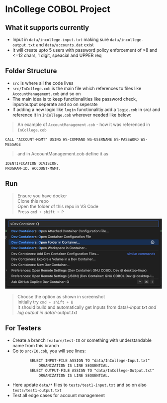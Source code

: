 # InCollege COBOL Project

## What it supports currently

- Input in `data/incollege-input.txt` making sure `data/incollege-output.txt` and `data/accounts.dat` exist
- It will create upto 5 users with password policy enforcement of >8 and <=12 chars, 1 digit, speacial and UPPER req

## Folder Structure

- `src` is where all the code lives
- `src/InCollege.cob` is the main file which references to files like `AccountManagement.cob` and so on
- The main idea is to keep functionalities like password check, input/output seperate and so on seperate
- If adding a new logic like `login` functionalitiy add a `logic.cob` in src/ and reference it in  `InCollege.cob` wherever needed like below:
> An example of `AccountManagement.cob` - how it was referenced in `InCollege.cob`
```
CALL "ACCOUNT-MGMT" USING WS-COMMAND WS-USERNAME WS-PASSWORD WS-MESSAGE
```
> and in AccountManagement.cob define it as 
```
IDENTIFICATION DIVISION.
PROGRAM-ID. ACCOUNT-MGMT.
```


## Run

> Ensure you have docker  
> Clone this repo  
> Open the folder of this repo in VS Code  
> Press `cmd + shift + P`  

![alt text](image.png)

> Choose the option as shown in screenshot  
> Initially try `cmd + shift + B`  
> It should build and automatically get Inputs from data/*-input.txt and log output in data/*-output.txt  


## For Testers

- Create a branch `feature/test-IO` or something with understandable name from this branch
- Go to `src/IO.cob`, you will see lines:
```
           SELECT INPUT-FILE ASSIGN TO "data/InCollege-Input.txt"
               ORGANIZATION IS LINE SEQUENTIAL.
           SELECT OUTPUT-FILE ASSIGN TO "data/InCollege-Output.txt"
               ORGANIZATION IS LINE SEQUENTIAL.
```
- Here update `data/*` files to `tests/test1-input.txt` and so on also `tests/test1-output.txt`
- Test all edge cases for account management



